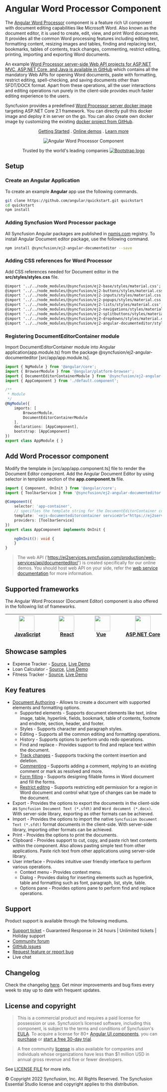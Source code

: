 # Angular Word Processor Component

The [Angular Word Processor](https://www.syncfusion.com/angular-ui-components/angular-word-processor?utm_source=npm&utm_medium=listing&utm_campaign=angular-word-processor-npm) component is a feature rich UI component with document editing capabilities like Microsoft Word. Also known as the document editor, it is used to create, edit, view, and print Word documents. It provides all the common Word processing features including editing text, formatting content, resizing images and tables, finding and replacing text, bookmarks, tables of contents, track changes, commenting, restrict editing, printing, importing and exporting Word documents.

An example [Word Processor server-side Web API projects for ASP.NET MVC, ASP.NET Core, and Java is available in GitHub](https://github.com/SyncfusionExamples/EJ2-DocumentEditor-WebServices?utm_source=npm&utm_medium=listing&utm_campaign=angular-word-processor-npm) which contains all the mandatory Web APIs for opening Word documents, paste with formatting, restrict editing, spell-checking, and saving documents other than SFDT/DOCX format. Apart from these operations, all the user interactions and editing operations run purely in the client-side provides much faster editing experience to the users.

Syncfusion provides a predefined [Word Processor server docker image](https://hub.docker.com/r/syncfusion/word-processor-server?utm_source=npm&utm_medium=listing&utm_campaign=angular-word-processor-npm) targeting ASP.NET Core 2.1 framework. You can directly pull this docker image and deploy it in server on the go. You can also create own docker image by customizing the existing [docker project from GitHub](https://github.com/SyncfusionExamples/Word-Processor-Server-Docker?utm_source=npm&utm_medium=listing&utm_campaign=angular-word-processor-npm).

<p align="center">
  <a href="https://ej2.syncfusion.com/angular/documentation/document-editor/getting-started/?utm_source=npm&utm_medium=listing&utm_campaign=angular-word-processor-npm">Getting Started</a> . 
  <a href="https://ej2.syncfusion.com/angular/demos/?utm_source=npm&utm_medium=listing&utm_campaign=angular-word-processor-npm#/bootstrap5/document-editor/default">Online demos</a> . 
  <a href="https://www.syncfusion.com/angular-components/angular-word-processor?utm_source=npm&utm_medium=listing&utm_campaign=angular-word-processor-npm">Learn more</a>
</p>

<p align="center">
  <img src="https://raw.githubusercontent.com/SyncfusionExamples/nuget-img/master/angular/angular-word-processor.png" alt="Angular Word Processor Component">
</p>

<p align="center">
Trusted by the world's leading companies
  <a href="https://www.syncfusion.com">
    <img src="https://raw.githubusercontent.com/SyncfusionExamples/nuget-img/master/syncfusion/syncfusion-trusted-companies.webp" alt="Bootstrap logo">
  </a>
</p>

## Setup

### Create an Angular Application

To create an example **Angular** app use the following commands.

```bash
git clone https://github.com/angular/quickstart.git quickstart
cd quickstart
npm install
```

### Adding Syncfusion Word Processor package

All Syncfusion Angular packages are published in [npmjs.com](https://www.npmjs.com/~syncfusionorg) registry. To install Angular Document editor package, use the following command.

```bash
npm install @syncfusion/ej2-angular-documenteditor --save
```

### Adding CSS references for Word Processor

Add CSS references needed for Document editor in the **src/styles/styles.css** file.

```html
@import '../../node_modules/@syncfusion/ej2-base/styles/material.css';
@import '../../node_modules/@syncfusion/ej2-buttons/styles/material.css';
@import '../../node_modules/@syncfusion/ej2-inputs/styles/material.css';
@import '../../node_modules/@syncfusion/ej2-popups/styles/material.css';
@import '../../node_modules/@syncfusion/ej2-lists/styles/material.css';
@import '../../node_modules/@syncfusion/ej2-navigations/styles/material.css';
@import '../../node_modules/@syncfusion/ej2-splitbuttons/styles/material.css';
@import '../../node_modules/@syncfusion/ej2-dropdowns/styles/material.css';
@import '../../node_modules/@syncfusion/ej2-angular-documenteditor/styles/material.css';
```

### Registering DocumentEditorContainer module

Import DocumentEditorContainer module into Angular application(app.module.ts) from the package @syncfusion/ej2-angular-documenteditor [src/app/app.module.ts].

```typescript
import { NgModule } from '@angular/core';
import { BrowserModule } from '@angular/platform-browser';
import { DocumentEditorContainerModule } from '@syncfusion/ej2-angular-documenteditor';
import { AppComponent } from './default.component';

/**
 * Module
 */
@NgModule({
    imports: [
        BrowserModule,
        DocumentEditorContainerModule
    ],
    declarations: [AppComponent],
    bootstrap: [AppComponent]
})
export class AppModule { }
```

## Add Word Processor component

Modify the template in [src/app/app.component.ts] file to render the Document Editor component.
Add the Angular Document Editor by using <ejs-documenteditorcontainer> selector in template section of the **app.component.ts** file.

```typescript
import { Component, OnInit } from '@angular/core';
import { ToolbarService } from '@syncfusion/ej2-angular-documenteditor';

@Component({
    selector: 'app-container',
    // specifies the template string for the DocumentEditorContainer component
    template: `<ejs-documenteditorcontainer serviceUrl="https://ej2services.syncfusion.com/production/web-services/api/documenteditor/" [enableToolbar]=true> </ejs-documenteditorcontainer>`,
    providers: [ToolbarService]
})
export class AppComponent implements OnInit {

    ngOnInit(): void {
    }
}
```

> The web API ('https://ej2services.syncfusion.com/production/web-services/api/documenteditor/') is created specifically for our online demos. You should host web API on your side, refer the [web service documentation](https://ej2.syncfusion.com/angular/documentation/document-editor/web-services/?utm_source=npm&utm_medium=listing&utm_campaign=angular-word-processor-npm) for more information.

## Supported frameworks

The Angular Word Processor (Document Editor) component is also offered in the following list of frameworks.

| [<img src="https://ej2.syncfusion.com/github/images/js.svg" height="50" />](https://www.syncfusion.com/javascript-ui-controls?utm_medium=listing&utm_source=github)<br/>&nbsp;&nbsp;&nbsp;&nbsp;&nbsp;[JavaScript](https://www.syncfusion.com/javascript-ui-controls?utm_medium=listing&utm_source=github)&nbsp;&nbsp;&nbsp;&nbsp; | [<img src="https://ej2.syncfusion.com/github/images/react.svg"  height="50" />](https://www.syncfusion.com/react-ui-components?utm_medium=listing&utm_source=github)<br/>&nbsp;&nbsp;&nbsp;&nbsp;&nbsp;&nbsp;&nbsp;[React](https://www.syncfusion.com/react-ui-components?utm_medium=listing&utm_source=github)&nbsp;&nbsp;&nbsp;&nbsp;&nbsp;&nbsp; | [<img src="https://ej2.syncfusion.com/github/images/vue.svg" height="50" />](https://www.syncfusion.com/vue-ui-components?utm_medium=listing&utm_source=github)<br/>&nbsp;&nbsp;&nbsp;&nbsp;&nbsp;&nbsp;&nbsp;[Vue](https://www.syncfusion.com/vue-ui-components?utm_medium=listing&utm_source=github)&nbsp;&nbsp;&nbsp;&nbsp;&nbsp;&nbsp;&nbsp;&nbsp;&nbsp; | [<img src="https://ej2.syncfusion.com/github/images/netcore.svg" height="50" />](https://www.syncfusion.com/aspnet-core-ui-controls?utm_medium=listing&utm_source=github)<br/>&nbsp;&nbsp;[ASP.NET&nbsp;Core](https://www.syncfusion.com/aspnet-core-ui-controls?utm_medium=listing&utm_source=github)&nbsp;&nbsp; | [<img src="https://ej2.syncfusion.com/github/images/netmvc.svg" height="50" />](https://www.syncfusion.com/aspnet-mvc-ui-controls?utm_medium=listing&utm_source=github)<br/>&nbsp;&nbsp;[ASP.NET&nbsp;MVC](https://www.syncfusion.com/aspnet-mvc-ui-controls?utm_medium=listing&utm_source=github)&nbsp;&nbsp; | 
| :-----: | :-----: | :-----: | :-----: | :-----: |

## Showcase samples

* Expense Tracker - [Source](https://github.com/syncfusion/ej2-showcase-angular-expensetracker?utm_source=npm&utm_medium=listing&utm_campaign=angular-word-processor-npm), [Live Demo](https://ej2.syncfusion.com/showcase/angular/expensetracker/#/dashboard?utm_source=npm&utm_medium=listing&utm_campaign=angular-word-processor-npm)
* Loan Calculator - [Source](https://github.com/syncfusion/ej2-sample-ng-loancalculator?utm_source=npm&utm_medium=listing&utm_campaign=angular-word-processor-npm), [Live Demo](https://ej2.syncfusion.com/showcase/angular/loancalculator/?utm_source=npm&utm_medium=listing&utm_campaign=angular-word-processor-npm)
* Fitness Tracker - [Source](https://github.com/SyncfusionExamples/showcase-angular-health-tracker-dashboard-demo), [Live Demo](https://ej2.syncfusion.com/showcase/angular/fitness-tracker-app/)

## Key features

* [Document Authoring](https://ej2.syncfusion.com/angular/demos/?utm_source=npm&utm_medium=listing&utm_campaign=angular-word-processor-npm#/bootstrap5/document-editor/default) -  Allows to create a document with supported elements and formatting options.
  * Supported elements - Supports document elements like text, inline image, table, hyperlink, fields, bookmark, table of contents, footnote and endnote, section, header, and footer.
  * Styles - Supports character and paragraph styles.
  * Editing - Supports all the common editing and formatting operations.
  * History - Supports options to perform undo redo operations.
  * Find and replace - Provides support to find and replace text within the document.
  * [Track changes](https://ej2.syncfusion.com/angular/demos/?utm_source=npm&utm_medium=listing&utm_campaign=angular-word-processor-npm#/bootstrap5/document-editor/track-changes) - Suppports tracking the content insertion and deletion.
  * [Commenting](https://ej2.syncfusion.com/angular/demos/?utm_source=npm&utm_medium=listing&utm_campaign=angular-word-processor-npm#/bootstrap5/document-editor/comments) - Supports adding a comment, replying to an existing comment or mark as resolved and more.
  * [Form filling](https://ej2.syncfusion.com/angular/demos/?utm_source=npm&utm_medium=listing&utm_campaign=angular-word-processor-npm#/bootstrap5/document-editor/form-fields) - Supports designing fillable forms in Word document and fill the forms.
  * [Restrict editng](https://ej2.syncfusion.com/angular/demos/?utm_source=npm&utm_medium=listing&utm_campaign=angular-word-processor-npm#/bootstrap5/document-editor/document-protection) - Supports restricting edit permission for a region in Word document and control what type of changes can be made to the document.
* Export - Provides the options to export the documents in the client-side as `Syncfusion Document Text (*.sfdt)` and `Word document (*.docx)`. With server-side library, exporting as other formats can be achieved.
* Import - Provides the options to import the native `Syncfusion Document Text (*.sfdt)` format documents in the client-side. With server-side library, importing other formats can be achieved.
* Print - Provides the options to print the documents.
* Clipboard - Provides support to cut, copy, and paste rich text contents within the component. Also allows pasting simple text from other applications. Paste rich text from other applications using server-side library.
* User interface - Provides intuitive user friendly interface to perform various operations.
  * Context menu - Provides context menu.
  * Dialog - Provides dialog for inserting elements such as hyperlink, table and formatting such as font, paragraph, list, style, table.
  * Options pane - Provides options pane to perform find and replace operations.
 
## Support

Product support is available through the following mediums.

* [Support ticket](https://support.syncfusion.com/support/tickets/create) - Guaranteed Response in 24 hours | Unlimited tickets | Holiday support
* [Community forum](https://www.syncfusion.com/forums/angular-js2?utm_source=npm&utm_medium=listing&utm_campaign=angular-word-processor-npm)
* [GitHub issues](https://github.com/syncfusion/ej2-angular-ui-components/issues/new)
* [Request feature or report bug](https://www.syncfusion.com/feedback/angular?utm_source=npm&utm_medium=listing&utm_campaign=angular-word-processor-npm)
* Live chat

## Changelog

Check the changelog [here](https://github.com/syncfusion/ej2-angular-ui-components/blob/master/components/documenteditor/CHANGELOG.md?utm_source=npm&utm_medium=listing&utm_campaign=angular-word-processor-npm). Get minor improvements and bug fixes every week to stay up to date with frequent updates.

## License and copyright

> This is a commercial product and requires a paid license for possession or use. Syncfusion’s licensed software, including this component, is subject to the terms and conditions of Syncfusion's [EULA](https://www.syncfusion.com/eula/es/). To acquire a license for 80+ [Angular UI components](https://www.syncfusion.com/angular-components), you can [purchase](https://www.syncfusion.com/sales/products) or [start a free 30-day trial](https://www.syncfusion.com/account/manage-trials/start-trials).

> A free community [license](https://www.syncfusion.com/products/communitylicense) is also available for companies and individuals whose organizations have less than $1 million USD in annual gross revenue and five or fewer developers.

See [LICENSE FILE](https://github.com/syncfusion/ej2-angular-ui-components/blob/master/license?utm_source=npm&utm_medium=listing&utm_campaign=angular-word-processor-npm) for more info.

&copy; Copyright 2022 Syncfusion, Inc. All Rights Reserved. The Syncfusion Essential Studio license and copyright applies to this distribution.